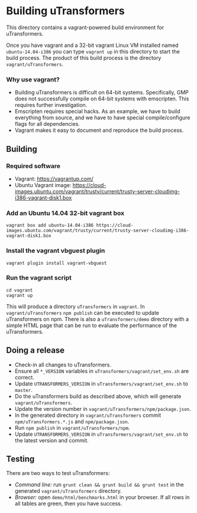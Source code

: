 Building uTransformers
======================

This directory contains a vagrant-powered build environment for uTransformers.

Once you have vagrant and a 32-bit vagrant Linux VM installed named ```ubuntu-14.04-i386``` you can type ```vagrant up``` in this directory to start the build process. The product of this build process is the directory ```vagrant/uTransformers```.

### Why use vagrant?

* Building uTransformers is difficult on 64-bit systems. Specifically, GMP does not successfully compile on 64-bit systems with emscripten. This requires further investigation.
* Emscripten requires special hacks. As an example, we have to build everything from source, and we have to have special compile/configure flags for all dependencies. 
* Vagrant makes it easy to document and reproduce the build process.

Building
--------

### Required software 

* Vagrant: https://vagrantup.com/
* Ubuntu Vagrant image: https://cloud-images.ubuntu.com/vagrant/trusty/current/trusty-server-cloudimg-i386-vagrant-disk1.box

### Add an Ubuntu 14.04 32-bit vagrant box

```shell
vagrant box add ubuntu-14.04-i386 https://cloud-images.ubuntu.com/vagrant/trusty/current/trusty-server-cloudimg-i386-vagrant-disk1.box
```

### Install the vagrant vbguest plugin

```shell
vagrant plugin install vagrant-vbguest
```

### Run the vagrant script

```
cd vagrant 
vagrant up
```

This will produce a directory ```uTransformers``` in ```vagrant```. In ```vagrant/uTransformers``` ```npm publish``` can be executed to update uTransformers on npm. There is also a ```uTransformers/demo``` directory with a simple HTML page that can be run to evaluate the performance of the uTransformers.

Doing a release
---------------

* Check-in all changes to uTransformers.
* Ensure all ```*_VERSION``` variables in ```uTransformers/vagrant/set_env.sh``` are correct.
* Update ```UTRANSFORMERS_VERSION``` in ```uTransformers/vagrant/set_env.sh``` to ```master```.
* Do the uTransformers build as described above, which will generate ```vagrant/uTransformers```.
* Update the version number in ```vagrant/uTransformers/npm/package.json```.
* In the generated directory in ```vagrant/uTransformers``` commit ```npm/uTransformers.*.js``` and ```npm/package.json```.
* Run ```npm publish``` in ```vagrant/uTransformers/npm```.
* Update ```UTRANSFORMERS_VERSION``` in ```uTransformers/vagrant/set_env.sh``` to the latest version and commit.

Testing
-------

There are two ways to test uTransformers:

* *Command line:* run ```grunt clean && grunt build && grunt test``` in the generated ```vagrant/uTransformers``` directory.
* *Browser:* open ```demo/html/benchmarks.html``` in your browser. If all rows in all tables are green, then you have success.
